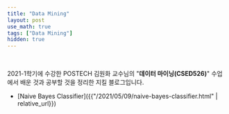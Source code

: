 ```yaml
---
title: "Data Mining"
layout: post
use_math: true
tags: ["Data Mining"]
hidden: true
---
```


<br/>

2021-1학기에 수강한 POSTECH 김원화 교수님의 "**데이터 마이닝(CSED526)**" 수업에서 배운 것과 공부할 것을 정리한 지킬 블로그입니다.

- [Naive Bayes Classifier]({{"/2021/05/09/naive-bayes-classifier.html" | relative_url}})